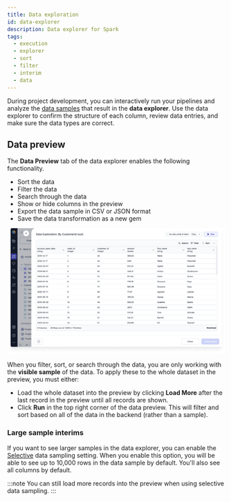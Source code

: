 ```yaml
---
title: Data exploration
id: data-explorer
description: Data explorer for Spark
tags:
  - execution
  - explorer
  - sort
  - filter
  - interim
  - data
---
```


During project development, you can interactively run your pipelines and analyze the [data samples](docs/Spark/execution/execution.md#interactive-execution) that result in the **data explorer**. Use the data explorer to confirm the structure of each column, review data entries, and make sure the data types are correct.

## Data preview

The **Data Preview** tab of the data explorer enables the following functionality.

- Sort the data
- Filter the data
- Search through the data
- Show or hide columns in the preview
- Export the data sample in CSV or JSON format
- Save the data transformation as a new gem

![Data_explorer](img/Data_Explorer.png)

When you filter, sort, or search through the data, you are only working with the **visible sample** of the data. To apply these to the whole dataset in the preview, you must either:

- Load the whole dataset into the preview by clicking **Load More** after the last record in the preview until all records are shown.
- Click **Run** in the top right corner of the data preview. This will filter and sort based on all of the data in the backend (rather than a sample).

### Large sample interims

If you want to see larger samples in the data explorer, you can enable the [Selective](docs/Spark/execution/data-sampling.md#selective-recommended) data sampling setting. When you enable this option, you will be able to see up to 10,000 rows in the data sample by default. You'll also see all columns by default.

:::note
You can still load more records into the preview when using selective data sampling.
:::

